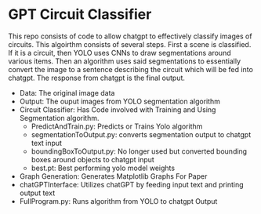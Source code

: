 # GPT Circuit Classifier

This repo consists of code to allow chatgpt to effectively classify images of circuits. This algoirthm consists of several steps. First a scene is classified. If it is a circuit, then YOLO uses CNNs to draw segmentations around various items. Then an algorithm uses said segmentations to essentially convert the image to a sentence describing the circuit which will be fed into chatgpt. The response from chatgpt is the final output.

- Data: The original image data
- Output: The ouput images from YOLO segmentation algorithm
- Circuit Classifier: Has Code involved with Training and Using Segmentation algorithm. 
    - PredictAndTrain.py: Predicts or Trains Yolo algorithm
    - segmentationToOutput.py: converts segmentation output to chatgpt text input
    - boundingBoxToOutput.py: No longer used but converted bounding boxes around objects to chatgpt input
    - best.pt: Best performing yolo model weights
- Graph Generation: Generates Matplotlib Graphs For Paper
- chatGPTInterface: Utilizes chatGPT by feeding input text and printing output text
- FullProgram.py: Runs algorithm from YOLO to chatgpt Output